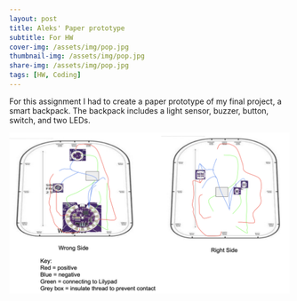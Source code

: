 ```yaml
---
layout: post
title: Aleks' Paper prototype 
subtitle: For HW 
cover-img: /assets/img/pop.jpg
thumbnail-img: /assets/img/pop.jpg
share-img: /assets/img/pop.jpg
tags: [HW, Coding]
---
```

For this assignment I had to create a paper prototype of my final project, a smart backpack. The backpack includes a light sensor, buzzer, button, switch, and two LEDs.

![pop](/assets/img/pop.jpg "pop")
